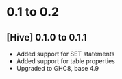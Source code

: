 # 0.1 to 0.2

## [Hive] 0.1.0 to 0.1.1
- Added support for SET statements
- Added support for table properties
- Upgraded to GHC8, base 4.9
